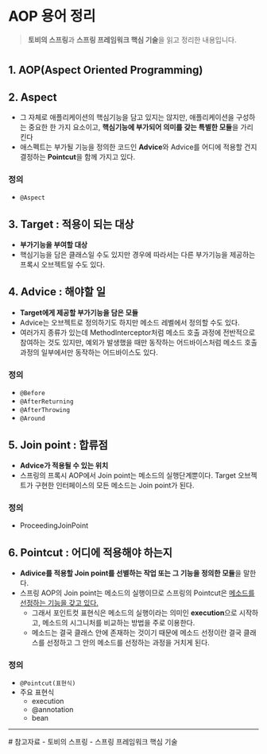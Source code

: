 # AOP 용어 정리
> **토비의 스프링**과 **스프링 프레임워크 핵심 기술**을 읽고 정리한 내용입니다.

#

## 1. AOP(Aspect Oriented Programming)

## 2. Aspect
- 그 자체로 애플리케이션의 핵심기능을 담고 있지는 않지만, 애플리케이션을 구성하는 중요한 한 가지 요소이고, **핵심기능에 부가되어 의미를 갖는 특별한 모듈**을 가리킨다
- 애스펙트는 부가될 기능을 정의한 코드인 **Advice**와 Advice를 어디에 적용할 건지 결정하는 **Pointcut**을 함께 가지고 있다.

### 정의
  - `@Aspect`


## 3. Target : 적용이 되는 대상
- **부가기능을 부여할 대상**
- 핵심기능을 담은 클래스일 수도 있지만 경우에 따라서는 다른 부가기능을 제공하는 프록시 오브젝트일 수도 있다.

## 4. Advice : 해야할 일
- **Target에게 제공할 부가기능을 담은 모듈**
- Advice는 오브젝트로 정의하기도 하지만 메소드 레벨에서 정의할 수도 있다.
- 여러가지 종류가 있는데 MethodInterceptor처럼 메소드 호출 과정에 전반적으로 참여하는 것도 있지만, 예외가 발생했을 때만 동작하는 어드바이스처럼 메소드 호출 과정의 일부에서만 동작하는 어드바이스도 있다.
### 정의
  - `@Before`
  - `@AfterReturning`
  - `@AfterThrowing`
  - `@Around`

## 5. Join point : 합류점
- **Advice가 적용될 수 있는 위치**
- 스프링의 프록시 AOP에서 Join point는 메소드의 실행단계뿐이다. Target 오브젝트가 구현한 인터페이스의 모든 메소드는 Join point가 된다.
### 정의
  - ProceedingJoinPoint

## 6. Pointcut : 어디에 적용해야 하는지
- **Adivice를 적용할 Join point를 선별하는 작업 또는 그 기능을 정의한 모듈**을 말한다.
- 스프링 AOP의 Join point는 메소드의 실행이므로 스프링의 Pointcut은 <u>메소드를 선정하는 기능을 갖고 있다.</u>
  - 그래서 포인트컷 표현식은 메소드의 실행이라는 의미인 **execution**으로 시작하고, 메소드의 시그니처를 비교하는 방법을 주로 이용한다.
  - 메소드는 결국 클래스 안에 존재하는 것이기 때문에 메소드 선정이란 결국 클래스를 선정하고 그 안의 메소드를 선정하는 과정을 거치게 된다.

### 정의
  - `@Pointcut(표현식)`
  - 주요 표현식
    - execution
    - @annotation
    - bean


<hr>
# 참고자료
- 토비의 스프링
- 스프링 프레임워크 핵심 기술